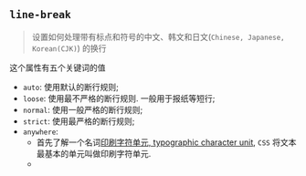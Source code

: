 ## `line-break`
> 设置如何处理带有标点和符号的中文、韩文和日文(`Chinese, Japanese, Korean(CJK)`) 的换行

这个属性有五个关键词的值
- `auto`: 使用默认的断行规则;
- `loose`: 使用最不严格的断行规则. 一般用于报纸等短行;
- `normal`: 使用一般严格的断行规则;
- `strict`: 使用最严格的断行规则;
- `anywhere`: 
  - 首先了解一个名词[印刷字符单元, typographic character unit](https://drafts.csswg.org/css-text-3/#typographic-character-unit), `CSS` 将文本最基本的单元叫做印刷字符单元.
  - 
